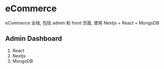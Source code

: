 # eCommerce

eCommerce 全栈, 包括 admin 和 front 页面, 使用 Nextjs + React + MongoDB

## Admin Dashboard

1. React
2. Nextjs
3. MongoDB
